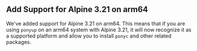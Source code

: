 ## Add Support for Alpine 3.21 on arm64

We've added support for Alpine 3.21 on arm64. This means that if you are using `ponyup` on an arm64 system with Alpine 3.21, it will now recognize it as a supported platform and allow you to install `ponyc` and other related packages.
